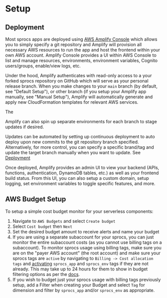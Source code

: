 # Setup

## Deployment

Most sprocs apps are deployed using [AWS Amplify Console](https://docs.aws.amazon.com/amplify/latest/userguide/welcome.html) which allows you to simply specify a git repository and Amplify will provision all necessary AWS resources to run the app and host the frontend within your own AWS account.  Amplify Console provides a UI within AWS Console to list and manage resources, environments, environment variables, Cognito users/groups, enable/view logs, etc.

Under the hood, Amplify authenticates with read-only access to a
your forked sprocs repository on GitHub which will serve as your personal release branch. When you
make changes to your `main` branch (by default, see "Default Setup"), or other branch (if you setup your Amplify
app manually, see "Manual Setup"), Amplify will automatically generate and apply new
CloudFormation templates for relevant AWS services.

The 



Amplify can also spin up separate environments for each branch to stage updates if desired.


Updates can be automated by setting up continuous deployment to auto deploy upon new commits to the git repository branch specified. Alternatively, for more control, you can specify a specific brand/tag and update the target branch manually when you want to update. See [Deployment](deployment.md)

Once deployed, Amplify provides an admin UI to view your backend (APIs,
functions, authentication, DynamoDB tables, etc.) as well as your frontend build
status. From this UI, you can also setup a custom domain, setup logging, set environment variables to toggle specific
features, and more.

## AWS Budget Setup

To setup a simple cost budget monitor for your serverless components:

1. Navigate to `AWS Budgets` and select `Create budget`
2. Select `Cost budget` then `Next`
3. Set the desired budget amount to receive alerts and name your budget
4. If you are using a separate subaccount for your sprocs, you can just monitor
   the entire subaccount costs (as you cannot use billing tags on a subaccount).
   To monitor sprocs usage using billing tags, make sure you are on the "payer
   AWS account" (the root account) and make sure your sprocs tags are `active`
   by navigating to `Billing -> Cost allocation tags` and [activating](https://docs.aws.amazon.com/awsaccountbilling/latest/aboutv2/activating-tags.html)
   `sprocs_app` and `sprocs_env` tags if they are not already. This may take up
   to 24 hours for them to show in budget filtering options as per the [docs](https://docs.aws.amazon.com/awsaccountbilling/latest/aboutv2/activating-tags.html).
5. If you wish to budget just your sprocs usage with billing tags previously
   setup, add a Filter when creating your Budget and select `Tag` for dimension
   and filter by `sprocs_app` and/or `sprocs_env` as appropriate.
